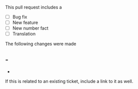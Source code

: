 This pull request includes a

- [ ] Bug fix
- [ ] New feature
- [ ] New number fact
- [ ] Translation

The following changes were made

## -

-

If this is related to an existing ticket, include a link to it as well.
